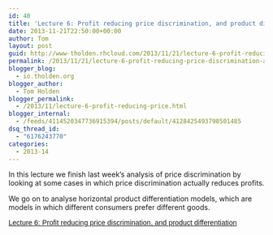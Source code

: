 ```yaml
---
id: 40
title: 'Lecture 6: Profit reducing price discrimination, and product differentiation'
date: 2013-11-21T22:50:00+00:00
author: Tom
layout: post
guid: http://www-tholden.rhcloud.com/2013/11/21/lecture-6-profit-reducing-price-discrimination-and-product-differentiation/
permalink: /2013/11/21/lecture-6-profit-reducing-price-discrimination-and-product-differentiation/
blogger_blog:
  - io.tholden.org
blogger_author:
  - Tom Holden
blogger_permalink:
  - /2013/11/lecture-6-profit-reducing-price.html
blogger_internal:
  - /feeds/4114520347736915394/posts/default/4128425493798501485
dsq_thread_id:
  - "6176243770"
categories:
  - 2013-14
---
```

In this lecture we finish last week&#8217;s analysis of price discrimination by looking at some cases in which price discrimination actually reduces profits.

We go on to analyse horizontal product differentiation models, which are models in which different consumers prefer different goods.



<div style="-x-system-font: none; display: block; font-family: Helvetica,Arial,Sans-serif; font-size-adjust: none; font-size: 14px; font-stretch: normal; font-style: normal; font-variant: normal; font-weight: normal; line-height: normal; margin: 12px auto 6px auto;">
  <a href="http://www.scribd.com/doc/186139182/Lecture-6-Profit-reducing-price-discrimination-and-product-differentiation" style="text-decoration: underline;" title="View Lecture 6: Profit reducing price discrimination, and product differentiation on Scribd">Lecture 6: Profit reducing price discrimination, and product differentiation</a>
</div>



<div style="clear: both; text-align: center;">
</div>



<div style="clear: both; text-align: center;">
</div>